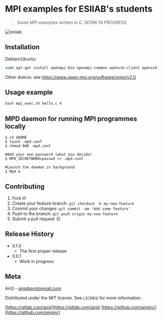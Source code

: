 # MPI examples for ESIIAB's students
> Some MPI examples written in C. WORK IN PROGRESS

<!--One to two paragraph statement about your product and what it does.-->

![esiiab](https://www.esiiab.uclm.es/imgweb/portada/logo_esii.png)

## Installation

Debian/Ubuntu:

```sh
sudo apt-get install openmpi-bin openmpi-common openssh-client openssh-server libopenmpi1.3 libopenmpi-dbg libopenmpi-dev
```

Other distros:
see https://www.open-mpi.org/software/ompi/v2.1/

<!--Windows:
```sh
edit autoexec.bat
```
-->

## Usage example
```sh
bash mpi_exec.sh hello.c 4
```

<!--## Development setup

Describe how to install all development dependencies and how to run an automated test-suite of some kind. Potentially do this for multiple platforms.

```sh
make install
npm test
```
-->

## MPD daemon for running MPI programmes locally
```#Create mpd .conf file
$ cd $HOME
$ touch .mpd.conf
$ chmod 600 .mpd.conf

#Add your own password (what you decide)
$ MPD_SECRETWORD=passwd >> .mpd.conf

#Launch the daemon in background
$ Mpd & 
```

## Contributing

1. Fork it!
2. Create your feature branch: `git checkout -b my-new-feature`
3. Commit your changes: `git commit -am 'Add some feature'`
4. Push to the branch: `git push origin my-new-feature`
5. Submit a pull request :D

## Release History

* 0.1.0
    * The first proper release
* 0.0.1
    * Work in progress

## Meta

AirQ – airq@protonmail.com  

Distributed under the MIT license. See ``LICENSE`` for more information.

[https://gitlab.com/airq](https://gitlab.com/airq)
[https://github.com/airqinc](https://github.com/airqinc)

